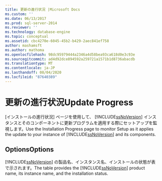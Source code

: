 ```yaml
---
title: 更新の進行状況 |Microsoft Docs
ms.custom: ''
ms.date: 06/13/2017
ms.prod: sql-server-2014
ms.reviewer: ''
ms.technology: database-engine
ms.topic: conceptual
ms.assetid: cbc4270e-6045-45b2-b429-2aec841ef758
author: mashamsft
ms.author: mathoma
ms.openlocfilehash: 98dc95979444a2346a4d58bea93ca618d0e3c93e
ms.sourcegitcommit: ad4d92dce894592a259721a1571b1d8736abacdb
ms.translationtype: MT
ms.contentlocale: ja-JP
ms.lasthandoff: 08/04/2020
ms.locfileid: "87640389"
---
```

# <a name="update-progress"></a><span data-ttu-id="694e7-102">更新の進行状況</span><span class="sxs-lookup"><span data-stu-id="694e7-102">Update Progress</span></span>
  <span data-ttu-id="694e7-103">[インストールの進行状況] ページを使用して、 [!INCLUDE[ssNoVersion](../../includes/ssnoversion-md.md)] インスタンスとそのコンポーネントに更新プログラムを適用する際にセットアップを監視します。</span><span class="sxs-lookup"><span data-stu-id="694e7-103">Use the Installation Progress page to monitor Setup as it applies the update to your instance of [!INCLUDE[ssNoVersion](../../includes/ssnoversion-md.md)] and its components.</span></span>  
  
## <a name="options"></a><span data-ttu-id="694e7-104">Options</span><span class="sxs-lookup"><span data-stu-id="694e7-104">Options</span></span>  
 <span data-ttu-id="694e7-105">[!INCLUDE[ssNoVersion](../../includes/ssnoversion-md.md)] の製品名、インスタンス名、インストールの状態が表で示されます。</span><span class="sxs-lookup"><span data-stu-id="694e7-105">The table provides the [!INCLUDE[ssNoVersion](../../includes/ssnoversion-md.md)] product name, its instance name, and the installation status.</span></span>  
  
  
